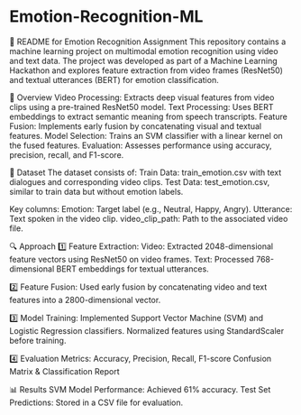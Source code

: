 # Emotion-Recognition-ML
🚀 README for Emotion Recognition Assignment
This repository contains a machine learning project on multimodal emotion recognition using video and text data. The project was developed as part of a Machine Learning Hackathon and explores feature extraction from video frames (ResNet50) and textual utterances (BERT) for emotion classification.

📌 Overview
Video Processing: Extracts deep visual features from video clips using a pre-trained ResNet50 model.
Text Processing: Uses BERT embeddings to extract semantic meaning from speech transcripts.
Feature Fusion: Implements early fusion by concatenating visual and textual features.
Model Selection: Trains an SVM classifier with a linear kernel on the fused features.
Evaluation: Assesses performance using accuracy, precision, recall, and F1-score.

📂 Dataset
The dataset consists of:
Train Data: train_emotion.csv with text dialogues and corresponding video clips.
Test Data: test_emotion.csv, similar to train data but without emotion labels.

Key columns:
Emotion: Target label (e.g., Neutral, Happy, Angry).
Utterance: Text spoken in the video clip.
video_clip_path: Path to the associated video file.

🔍 Approach
1️⃣ Feature Extraction:
Video: Extracted 2048-dimensional feature vectors using ResNet50 on video frames.
Text: Processed 768-dimensional BERT embeddings for textual utterances.

2️⃣ Feature Fusion:
Used early fusion by concatenating video and text features into a 2800-dimensional vector.

3️⃣ Model Training:
Implemented Support Vector Machine (SVM) and Logistic Regression classifiers.
Normalized features using StandardScaler before training.

4️⃣ Evaluation Metrics:
Accuracy, Precision, Recall, F1-score
Confusion Matrix & Classification Report

📊 Results
SVM Model Performance: Achieved 61% accuracy.
Test Set Predictions: Stored in a CSV file for evaluation.
